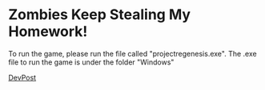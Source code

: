 # Zombies Keep Stealing My Homework!

To run the game, please run the file called "projectregenesis.exe". The .exe file to run the game is under the folder "Windows"

[DevPost](https://devpost.com/software/wip-makeuc-2024)